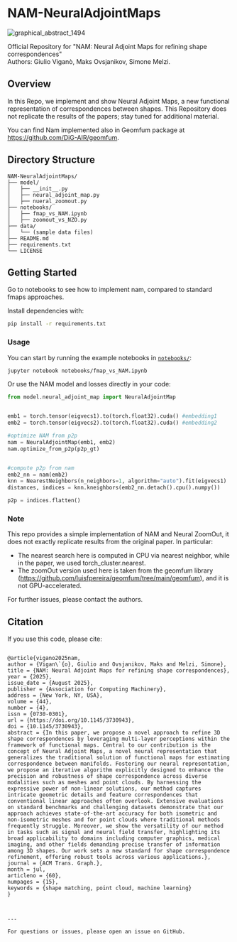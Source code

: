 # NAM-NeuralAdjointMaps
![graphical_abstract_1494](https://github.com/user-attachments/assets/f7ecd67d-4a1d-4aa2-8d5d-412534c86b8b)

Official Repository for "NAM: Neural Adjoint Maps for refining shape correspondences"  
Authors: Giulio Viganò, Maks Ovsjanikov, Simone Melzi.

## Overview

In this Repo, we implement and show Neural Adjoint Maps, a new functional representation of correspondences between shapes. This Repository does not replicate the results of the papers; stay tuned for additional material.

You can find Nam implemented also in Geomfum package at https://github.com/DiG-AIR/geomfum.

## Directory Structure
```
NAM-NeuralAdjointMaps/
├── model/
│   ├── __init__.py
│   ├── neural_adjoint_map.py
│   ├── nueral_zoomout.py
├── notebooks/
│   ├── fmap_vs_NAM.ipynb
│   ├── zoomout_vs_NZO.py  
├── data/
│   └── (sample data files)
├── README.md
├── requirements.txt
└── LICENSE
```

## Getting Started

Go to notebooks to see how to implement nam, compared to standard fmaps approaches.

Install dependencies with:

```sh
pip install -r requirements.txt
```


### Usage

You can start by running the example notebooks in [`notebooks/`](notebooks/):

```sh
jupyter notebook notebooks/fmap_vs_NAM.ipynb
```

Or use the NAM model and losses directly in your code:

```python
from model.neural_adjoint_map import NeuralAdjointMap


emb1 = torch.tensor(eigvecs1).to(torch.float32).cuda() #embedding1
emb2 = torch.tensor(eigvecs2).to(torch.float32).cuda() #embedding2

#optimize NAM from p2p
nam = NeuralAdjointMap(emb1, emb2)
nam.optimize_from_p2p(p2p_gt)


#compute p2p from nam
emb2_nn = nam(emb2)
knn = NearestNeighbors(n_neighbors=1, algorithm="auto").fit(eigvecs1)
distances, indices = knn.kneighbors(emb2_nn.detach().cpu().numpy())

p2p = indices.flatten()
```

### Note
This repo provides a simple implementation of NAM and Neural ZoomOut, it does not exactly replicate results from the original paper. In particular:
- The nearest search here is computed in CPU via nearest neighbor, while in the paper, we used torch_cluster.nearest.
- The zoomOut version used here is taken from the geomfum library (https://github.com/luisfpereira/geomfum/tree/main/geomfum), and it is not  GPU-accelerated.

For further issues, please contact the authors.



## Citation

If you use this code, please cite:

```

@article{vigano2025nam,
author = {Vigan\`{o}, Giulio and Ovsjanikov, Maks and Melzi, Simone},
title = {NAM: Neural Adjoint Maps for refining shape correspondences},
year = {2025},
issue_date = {August 2025},
publisher = {Association for Computing Machinery},
address = {New York, NY, USA},
volume = {44},
number = {4},
issn = {0730-0301},
url = {https://doi.org/10.1145/3730943},
doi = {10.1145/3730943},
abstract = {In this paper, we propose a novel approach to refine 3D shape correspondences by leveraging multi-layer perceptions within the framework of functional maps. Central to our contribution is the concept of Neural Adjoint Maps, a novel neural representation that generalizes the traditional solution of functional maps for estimating correspondence between manifolds. Fostering our neural representation, we propose an iterative algorithm explicitly designed to enhance the precision and robustness of shape correspondence across diverse modalities such as meshes and point clouds. By harnessing the expressive power of non-linear solutions, our method captures intricate geometric details and feature correspondences that conventional linear approaches often overlook. Extensive evaluations on standard benchmarks and challenging datasets demonstrate that our approach achieves state-of-the-art accuracy for both isometric and non-isometric meshes and for point clouds where traditional methods frequently struggle. Moreover, we show the versatility of our method in tasks such as signal and neural field transfer, highlighting its broad applicability to domains including computer graphics, medical imaging, and other fields demanding precise transfer of information among 3D shapes. Our work sets a new standard for shape correspondence refinement, offering robust tools across various applications.},
journal = {ACM Trans. Graph.},
month = jul,
articleno = {60},
numpages = {15},
keywords = {shape matching, point cloud, machine learning}
}



---

For questions or issues, please open an issue on GitHub.
